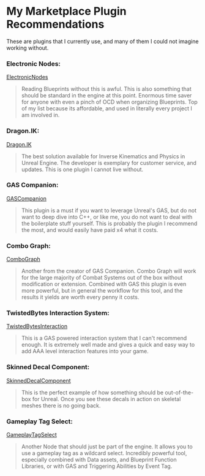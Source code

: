 # My Marketplace Plugin Recommendations
These are plugins that I currently use, and many of them I could not imagine working without.

### Electronic Nodes:
[ElectronicNodes](https://www.unrealengine.com/marketplace/en-US/product/electronic-nodes)

>Reading Blueprints without this is awful. This is also something that should be standard in the engine at this point. Enormous time saver for anyone with even a pinch of OCD when organizing Blueprints. Top of my list because its affordable, and used in literally every project I am involved in.

### Dragon.IK:
[Dragon.IK](https://www.unrealengine.com/marketplace/en-US/product/dragon-ik-animal-inverse-kinematics)

>The best solution available for Inverse Kinematics and Physics in Unreal Engine. The developer is exemplary for customer service, and updates. This is one plugin I cannot live without.

### GAS Companion:
[GASCompanion](https://www.unrealengine.com/marketplace/en-US/product/gas-companion)

> This plugin is a must if you want to leverage Unreal's GAS, but do not want to deep dive into C++, or like me, you do not want to deal with the boilerplate stuff yourself. This is probably the plugin I recommend the most, and would easily have paid x4 what it costs.

### Combo Graph:
[ComboGraph](https://www.unrealengine.com/marketplace/en-US/product/combo-graph)

> Another from the creator of GAS Companion. Combo Graph will work for the large majority of Combat Systems out of the box without modification or extension. Combined with GAS this plugin is even more powerful, but in general the workflow for this tool, and the results it yields are worth every penny it costs.

### TwistedBytes Interaction System:
[TwistedBytesInteraction](https://www.unrealengine.com/marketplace/en-US/product/twistedbytes-interaction-system)

>This is a GAS powered interaction system that I can't recommend enough. It is extremely well made and gives a quick and easy way to add AAA level interaction features into your game.

### Skinned Decal Component:
[SkinnedDecalComponent](https://www.unrealengine.com/marketplace/en-US/product/skinned-decal-component)

>This is the perfect example of how something should be out-of-the-box for Unreal. Once you see these decals in action on skeletal meshes there is no going back.

### Gameplay Tag Select:
[GameplayTagSelect](https://www.unrealengine.com/marketplace/en-US/product/gameplay-tag-select)

>Another Node that should just be part of the engine. It allows you to use a gameplay tag as a wildcard select. Incredibly powerful tool, especially combined with Data assets, and Blueprint Function Libraries, or with GAS and Triggering Abilities by Event Tag.
